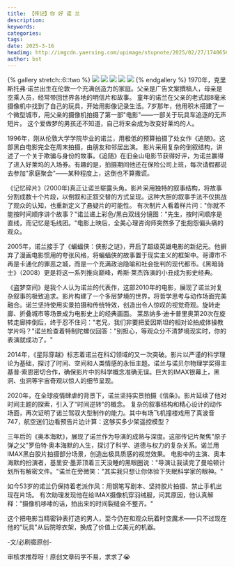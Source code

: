 ```yaml
---
title: 【传记】你 好 诺 兰
description: 
keywords: 
categories: 
tags: 
date: 2025-3-16
headimg: http://imgcdn.yaerxing.com/upimage/stupnote/2025/02/27/1740656883_12009103_8634.jpg
author: bst
---
```


{% gallery stretch::6::two %}
![](https://imgcdn.yaerxing.com/upimage/stupnote/2025/02/27/1740656883_12009103_8634.jpg)
![](https://imgcdn.yaerxing.com/upimage/stupnote/2025/02/09/1739067360_12009103_5624.jpg)
![](https://imgcdn.yaerxing.com/upimage/stupnote/2025/02/09/1739067362_12009103_1750.jpg)
![](https://imgcdn.yaerxing.com/upimage/stupnote/2025/02/09/1739067365_12009103_3333.jpg)
![](https://imgcdn.yaerxing.com/upimage/stupnote/2025/02/09/1739067366_12009103_8870.jpg)
{% endgallery %}
1970年，克里斯托弗·诺兰出生在伦敦一个充满创造力的家庭。父亲是广告文案撰稿人，母亲是空乘人员，经常带回世界各地的明信片和故事。
童年的诺兰在父亲的老式超8毫米摄像机中找到了自己的玩具，开始用影像记录生活。7岁那年，他用积木搭建了一个微型城市，用父亲的摄像机拍摄了第一部"电影"——一部关于玩具车追逐的无声短片。
这个爱做梦的男孩还不知道，自己将来会成为改变好莱坞的人。

1996年，刚从伦敦大学学院毕业的诺兰，用极低的预算拍摄了处女作《追随》。这部黑白电影完全在周末拍摄，由朋友和邻居出演。
影片采用复杂的倒叙结构，讲述了一个关于欺骗与身份的故事。《追随》在旧金山电影节获得好评，为诺兰赢得了进入好莱坞的入场券。有趣的是，拍摄期间他还在保险公司上班，每次请假都说去参加"家庭聚会"——某种程度上，这倒也不算撒谎。

《记忆碎片》(2000年)真正让诺兰崭露头角。影片采用独特的叙事结构，将故事分割成数十个片段，以倒叙和正叙交替的方式呈现。这种大胆的叙事手法不仅挑战了观众的认知，也重新定义了悬疑片的可能性。
有次制片人看着样片问："你就不能按时间顺序讲个故事？"诺兰递上彩色/黑白双线分镜图："先生，按时间顺序是直线，而记忆是毛线团。"电影上映后，全美心理咨询师突然多了批抱怨偏头痛的观众。

2005年，诺兰接手了《蝙蝠侠：侠影之谜》，开启了超级英雄电影的新纪元。他摒弃了漫画电影惯用的夸张风格，将蝙蝠侠的故事置于现实主义的框架中。哥谭市不再是卡通化的罪恶之城，而是一个充满政治隐喻和社会批判的现代都市。《黑暗骑士》（2008）更是将这一系列推向巅峰，希斯·莱杰饰演的小丑成为影史经典。

《盗梦空间》是我个人认为诺兰的代表作，这部2010年的电影，展现了诺兰对复杂叙事的极致追求。影片构建了一个多层梦境的世界，将哲学思考与动作场面完美融合。诺兰坚持使用实景拍摄和传统特效，创造出令人惊叹的视觉奇观。旋转走廊、折叠城市等场景成为电影史上的经典画面。
莱昂纳多·迪卡普里奥第20次在旋转走廊摔倒后，终于忍不住问："老兄，我们非要把爱因斯坦的相对论拍成体操教学片吗？"诺兰检查着特制陀螺仪回答："别担心，等观众分不清梦境现实时，你的表演就成功了。"

2014年，《星际穿越》标志着诺兰在科幻领域的又一次突破。影片以严谨的科学理论为基础，探讨了时间、空间和人类情感的永恒主题。诺兰与诺贝尔物理学奖得主基普·索恩密切合作，确保影片中的科学概念准确无误。巨大的IMAX银幕上，黑洞、虫洞等宇宙奇观以惊人的细节呈现。

2020年，在全球疫情肆虐的背景下，诺兰坚持实景拍摄《信条》。影片延续了他对时间主题的探索，引入了"时间逆转"的概念。
复杂的叙事结构和精心设计的动作场面，再次证明了诺兰驾驭大型制作的能力。其中有场飞机撞楼戏用了真波音747，航空迷们边看预告片边计算：这够买多少架遥控模型？

三年后的《奥本海默》，展现了诺兰作为导演的成熟与深度。这部传记片聚焦"原子弹之父"罗伯特·奥本海默的人生，探讨了科学、道德与权力的复杂关系。诺兰用IMAX黑白胶片拍摄部分场景，创造出极具质感的视觉效果。
电影中的主演、奥本海默的扮演者，基里安·墨菲顶着三天没睡的黑眼圈说："导演让我读完了曼哈顿计划所有解密文件。"诺兰在旁微笑："其实我只想让你体验下失眠科学家的眼神。"

如今53岁的诺兰仍保持着老派作风：用钢笔写剧本、坚持胶片拍摄、禁止手机出现在片场。
有次助理发现他在给IMAX摄像机穿羽绒服，问其原因，他认真解释："摄像机哆嗦的话，拍出来的时间裂缝会不整齐。"

这个把电影当精密钟表打造的男人，至今仍在和观众玩着时空魔术——只不过现在他的"玩具"从后院晾衣架，换成了价值上亿美元的机器。

-文/必刷禵原创-

审核求推荐呀！原创文章码字不易，求求了😭
